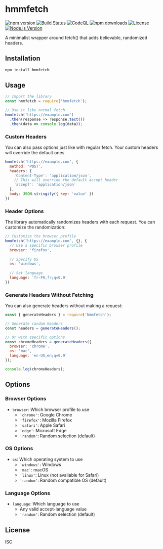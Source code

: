 # hmmfetch

[![npm version](https://img.shields.io/npm/v/hmmfetch.svg)](https://www.npmjs.com/package/hmmfetch)
[![Build Status](https://img.shields.io/github/actions/workflow/status/willswire/hmmfetch/test.yml?branch=main)](https://github.com/willswire/hmmfetch/actions/workflows/test.yml)
[![CodeQL](https://img.shields.io/github/actions/workflow/status/willswire/hmmfetch/codeql.yml?branch=main&label=CodeQL)](https://github.com/willswire/hmmfetch/actions/workflows/codeql.yml)
[![npm downloads](https://img.shields.io/npm/dm/hmmfetch.svg)](https://www.npmjs.com/package/hmmfetch)
[![License](https://img.shields.io/npm/l/hmmfetch.svg)](https://github.com/willswire/hmmfetch/blob/main/LICENSE)
[![Node.js Version](https://img.shields.io/node/v/hmmfetch.svg)](https://nodejs.org)

A minimalist wrapper around fetch() that adds believable, randomized headers.

## Installation

```bash
npm install hmmfetch
```

## Usage

```javascript
// Import the library
const hmmfetch = require('hmmfetch');

// Use it like normal fetch
hmmfetch('https://example.com')
  .then(response => response.text())
  .then(data => console.log(data));
```

### Custom Headers

You can also pass options just like with regular fetch. Your custom headers will override the default ones.

```javascript
hmmfetch('https://example.com', {
  method: 'POST',
  headers: {
    'Content-Type': 'application/json',
    // This will override the default accept header
    'accept': 'application/json'
  },
  body: JSON.stringify({ key: 'value' })
})
```

### Header Options

The library automatically randomizes headers with each request. You can customize the randomization:

```javascript
// Customize the browser profile
hmmfetch('https://example.com', {}, {
  // Use a specific browser profile
  browser: 'firefox',
  
  // Specify OS
  os: 'windows',
  
  // Set language
  language: 'fr-FR,fr;q=0.9'
})
```

### Generate Headers Without Fetching

You can also generate headers without making a request:

```javascript
const { generateHeaders } = require('hmmfetch');

// Generate random headers
const headers = generateHeaders();

// Or with specific options
const chromeHeaders = generateHeaders({ 
  browser: 'chrome',
  os: 'mac',
  language: 'en-US,en;q=0.9'
});

console.log(chromeHeaders);
```

## Options

### Browser Options
- `browser`: Which browser profile to use
  - `'chrome'`: Google Chrome
  - `'firefox'`: Mozilla Firefox
  - `'safari'`: Apple Safari
  - `'edge'`: Microsoft Edge
  - `'random'`: Random selection (default)

### OS Options
- `os`: Which operating system to use
  - `'windows'`: Windows
  - `'mac'`: macOS
  - `'linux'`: Linux (not available for Safari)
  - `'random'`: Random compatible OS (default)

### Language Options
- `language`: Which language to use
  - Any valid accept-language value
  - `'random'`: Random selection (default)

## License

ISC
